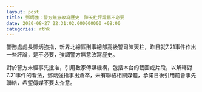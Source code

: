 ```yaml
---
layout: post
title: 鄧炳強︰警方無意改寫歷史　陳天柱評論屬不必要
date: 2020-08-27 22:31:02.000000000 +08:00
categories: rthk
---
```


警務處處長鄧炳強指，新界北總區刑事總部高級警司陳天柱，昨日就7.21事件作出一些評論，是不必要，強調警方無意改寫歷史。

對於警方未經事先批准，引用數家傳媒機構，包括本台的截圖或片段，以解釋對7.21事件的看法，鄧炳強指事出倉卒，未有聯絡相關媒體，承諾日後引用前會事先聯絡，希望傳媒不要太介意。

